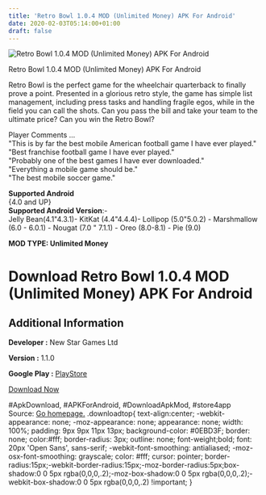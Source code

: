 ```yaml
---
title: 'Retro Bowl 1.0.4 MOD (Unlimited Money) APK For Android'
date: 2020-02-03T05:14:00+01:00
draft: false
---
```


![Retro Bowl 1.0.4 MOD (Unlimited Money) APK For Android](https://i0.wp.com/apkhome.net/wp-content/uploads/2020/02/Retro-Bowl-1.0.4-MOD-Unlimited-Money.png "Retro Bowl 1.0.4 MOD (Unlimited Money) APK For Android")

  

Retro Bowl 1.0.4 MOD (Unlimited Money) APK For Android

Retro Bowl is the perfect game for the wheelchair quarterback to finally prove a point. Presented in a glorious retro style, the game has simple list management, including press tasks and handling fragile egos, while in the field you can call the shots. Can you pass the bill and take your team to the ultimate price? Can you win the Retro Bowl?

Player Comments ...  
"This is by far the best mobile American football game I have ever played."  
"Best franchise football game I have ever played."  
"Probably one of the best games I have ever downloaded."  
"Everything a mobile game should be."  
"The best mobile soccer game."

**Supported Android**  
{4.0 and UP}  
**Supported Android Version**:-  
Jelly Bean(4.1"4.3.1)- KitKat (4.4"4.4.4)- Lollipop (5.0"5.0.2) - Marshmallow (6.0 - 6.0.1) - Nougat (7.0 " 7.1.1) - Oreo (8.0-8.1) - Pie (9.0)

**MOD TYPE: Unlimited Money**

Download Retro Bowl 1.0.4 MOD (Unlimited Money) APK For Android
===============================================================

Additional Information
----------------------

**Developer :** New Star Games Ltd

**Version :** 1.1.0

**Google Play :** [PlayStore](https://play.google.com/store/apps/details?id=com.newstargames.retrobowl)

  

[Download Now](https://store4app.co/post/retro-bowl-1-0-4-mod-unlimited-money-apk-for-android_1580661317)

  
#ApkDownload, #APKForAndroid, #DownloadApkMod, #store4app  
Source: [Go homepage.](https://store4app.co/post/retro-bowl-1-0-4-mod-unlimited-money-apk-for-android_1580661317) .downloadtop{ text-align:center; -webkit-appearance: none; -moz-appearance: none; appearance: none; width: 100%; padding: 9px 9px 11px 13px; background-color: #0EBD3F; border: none; color:#fff; border-radius: 3px; outline: none; font-weight;bold; font: 20px 'Open Sans', sans-serif; -webkit-font-smoothing: antialiased; -moz-osx-font-smoothing: grayscale; color: #fff; cursor: pointer; border-radius:15px;-webkit-border-radius:15px;-moz-border-radius:5px;box-shadow:0 0 5px rgba(0,0,0,.2);-moz-box-shadow:0 0 5px rgba(0,0,0,.2);-webkit-box-shadow:0 0 5px rgba(0,0,0,.2) !important; }